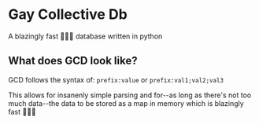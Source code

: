# Gay Collective Db
A blazingly fast 🚀🚀🚀 database written in python

## What does GCD look like?
GCD follows the syntax of: `prefix:value` or `prefix:val1;val2;val3`

This allows for insanenly simple parsing and for--as long as there's not too much data--the data to be stored as a map in memory which is blazingly fast 🚀🚀🚀

